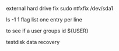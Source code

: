 external hard drive fix
sudo ntfxfix /dev/sda1

ls -1
1 flag list one entry per line

to see if a user groups
id ${USER}

testdisk data recovery